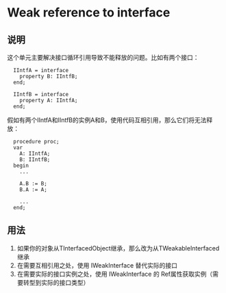 # Weak reference to interface

## 说明

  这个单元主要解决接口循环引用导致不能释放的问题。比如有两个接口：
```
  IIntfA = interface
	property B: IIntfB;
  end;
  
  IIntfB = interface
	property A: IIntfA;
  end;
```

  假如有两个IIntfA和IIntfB的实例A和B，使用代码互相引用，那么它们将无法释放：
```
  procedure proc;
  var
	A: IIntfA;
	B: IIntfB;
  begin
	...
	
	A.B := B;
	B.A := A;
	
	...
  end;
```

## 用法

  1. 如果你的对象从TInterfacedObject继承，那么改为从TWeakableInterfaced继承
  2. 在需要互相引用之处，使用 IWeakInterface 替代实际的接口
  3. 在需要实际的接口实例之处，使用 IWeakInterface 的 Ref属性获取实例（需要转型到实际的接口类型）

